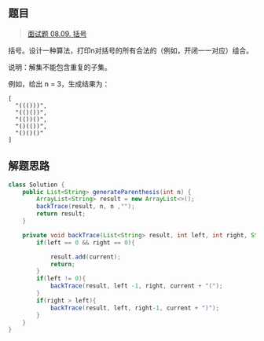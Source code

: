 ## 题目

> [面试题 08.09. 括号](https://leetcode-cn.com/problems/bracket-lcci/)

括号。设计一种算法，打印n对括号的所有合法的（例如，开闭一一对应）组合。

说明：解集不能包含重复的子集。

例如，给出 n = 3，生成结果为：

```
[
  "((()))",
  "(()())",
  "(())()",
  "()(())",
  "()()()"
]
```



## 解题思路

```java
class Solution {
    public List<String> generateParenthesis(int n) {
        ArrayList<String> result = new ArrayList<>();
        backTrace(result, n, n ,"");
        return result;
    }

    private void backTrace(List<String> result, int left, int right, String current){
        if(left == 0 && right == 0){

            result.add(current);
            return;
        }
        if(left != 0){
            backTrace(result, left -1, right, current + "(");
        }
        if(right > left){
            backTrace(result, left, right-1, current + ")");
        }
    }
}
```

